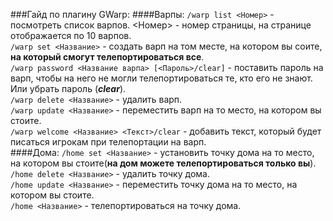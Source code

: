 ###Гайд по плагину GWarp:
####Варпы:
`/warp list <Номер>` - посмотреть список варпов. <Номер> - номер страницы, на странице отображается по 10 варпов.<br>
`/warp set <Название>` - создать варп на том месте, на котором вы соите, **на который смогут телепортироваться все**.<br>
`/warp password <Название варпа> [<Пароль>/clear]` - поставить пароль на варп, чтобы на него не могли телепортироваться те, кто его не знают. Или убрать пароль (***clear***).<br>
`/warp delete <Название>` - удалить варп.<br>
`/warp update <Название>` - переместить варп на то место, на котором вы стоите.<br>
`/warp welcome <Название> <Текст>/clear` - добавить текст, который будет писаться игрокам при телепортации на варп.<br>
####Дома:
`/home set <Название>` - установить точку дома на то место, на котором вы стоите(**на дом можете телепортироваться только вы**).<br>
`/home delete <Название>` - удалить точку дома.<br>
`/home update <Название>` - переместить точку дома на то место, на котором вы стоите.<br>
`/home <Название>` - телепортироваться на точку дома.<br>
